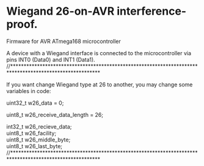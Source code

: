 # Wiegand 26-on-AVR interference-proof.
Firmware for AVR ATmega168 microcontroller

A device with a Wiegand  interface is connected to the microcontroller via pins INT0 (Data0) and INT1 (Data1).
//*********************************************************************************************************

If you want change Wiegand type at 26 to another, you may change some variables in code:

uint32_t w26_data = 0;

uint8_t w26_receive_data_length = 26;

int32_t w26_recieve_data;													   
uint8_t w26_facility;														     
uint8_t w26_middle_byte;													   
uint8_t w26_last_byte;                               
//*********************************************************************************************************


